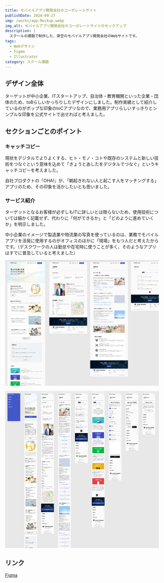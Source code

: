```yaml
---
title: モバイルアプリ開発会社のコーポレートサイト
publishDate: 2024-09-27
img: /works/app-Mockup.webp
img_alt: モバイルアプリ開発会社のコーポレートサイトのモックアップ
description: |
  スクールの課題で制作した、架空のモバイルアプリ開発会社のWebサイトです。
tags:
  - Webデザイン
  - Figma
  - Illustrator
category: スクール課題
---
```


## デザイン全体

ターゲットが中小企業、ITスタートアップ、自治体・教育機関といった企業・団体のため、toBらしいかっちりしたデザインにしました。制作実績として紹介しているのがポップな印象のtoCアプリなので、業務用アプリらしいすっきりとシンプルな印象を公式サイトで出せればと考えました。

## セクションごとのポイント

### キャッチコピー

現状をデジタルでよりよくする、ヒト・モノ・コトや既存のシステムと新しい技術をつなぐという意味を込めて「きょうとあしたをデジタルでつなぐ」というキャッチコピーを考えました。

自社プロダクトの『OHA!』が、「朝起きれない人と起こす人をマッチングする」アプリのため、その印象を活かしたいとも思いました。

### サービス紹介

ターゲットとなるお客様が必ずしもITに詳しいとは限らないため、使用技術については細かく記載せず、代わりに「何ができるか」と「どのように進めていくか」を明示しました。

中小企業のイメージで製造業や物流業の写真を使っているのは、業務でモバイルアプリを活発に使用するのがオフィスのほかに「現場」をもつ人だと考えたからです。（デスクワークの人は勤怠や在宅時に使うことが多く、そのようなアプリはすでに普及していると考えました）

![モバイルアプリ開発会社Webサイトのパソコン版イメージ](../../../public/works/app-pc.webp)

![モバイルアプリ開発会社Webサイトのスマートフォン版イメージ](../../../public/works/app-sp.webp)

## リンク

[Figma](https://www.figma.com/design/PoEaQuozlxp5uAz3WiW02D/App-Developer-Revised?node-id=2008-149&t=9XnGrMyEh6PLIb7Z-1)
